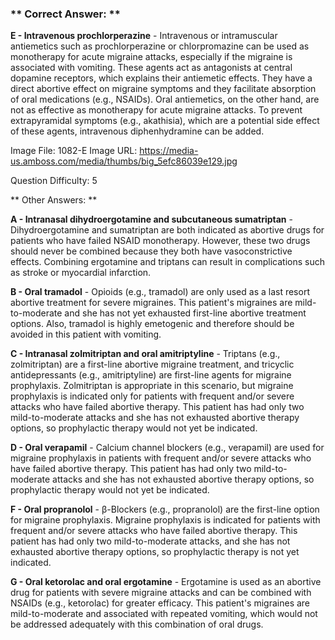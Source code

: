 ### ** Correct Answer: **

**E - Intravenous prochlorperazine** - Intravenous or intramuscular antiemetics such as prochlorperazine or chlorpromazine can be used as monotherapy for acute migraine attacks, especially if the migraine is associated with vomiting. These agents act as antagonists at central dopamine receptors, which explains their antiemetic effects. They have a direct abortive effect on migraine symptoms and they facilitate absorption of oral medications (e.g., NSAIDs). Oral antiemetics, on the other hand, are not as effective as monotherapy for acute migraine attacks. To prevent extrapyramidal symptoms (e.g., akathisia), which are a potential side effect of these agents, intravenous diphenhydramine can be added.

Image File: 1082-E
Image URL: https://media-us.amboss.com/media/thumbs/big_5efc86039e129.jpg

Question Difficulty: 5

** Other Answers: **

**A - Intranasal dihydroergotamine and subcutaneous sumatriptan** - Dihydroergotamine and sumatriptan are both indicated as abortive drugs for patients who have failed NSAID monotherapy. However, these two drugs should never be combined because they both have vasoconstrictive effects. Combining ergotamine and triptans can result in complications such as stroke or myocardial infarction.

**B - Oral tramadol** - Opioids (e.g., tramadol) are only used as a last resort abortive treatment for severe migraines. This patient's migraines are mild-to-moderate and she has not yet exhausted first-line abortive treatment options. Also, tramadol is highly emetogenic and therefore should be avoided in this patient with vomiting.

**C - Intranasal zolmitriptan and oral amitriptyline** - Triptans (e.g., zolmitriptan) are a first-line abortive migraine treatment, and tricyclic antidepressants (e.g., amitriptyline) are first-line agents for migraine prophylaxis. Zolmitriptan is appropriate in this scenario, but migraine prophylaxis is indicated only for patients with frequent and/or severe attacks who have failed abortive therapy. This patient has had only two mild-to-moderate attacks and she has not exhausted abortive therapy options, so prophylactic therapy would not yet be indicated.

**D - Oral verapamil** - Calcium channel blockers (e.g., verapamil) are used for migraine prophylaxis in patients with frequent and/or severe attacks who have failed abortive therapy. This patient has had only two mild-to-moderate attacks and she has not exhausted abortive therapy options, so prophylactic therapy would not yet be indicated.

**F - Oral propranolol** - β-Blockers (e.g., propranolol) are the first-line option for migraine prophylaxis. Migraine prophylaxis is indicated for patients with frequent and/or severe attacks who have failed abortive therapy. This patient has had only two mild-to-moderate attacks, and she has not exhausted abortive therapy options, so prophylactic therapy is not yet indicated.

**G - Oral ketorolac and oral ergotamine** - Ergotamine is used as an abortive drug for patients with severe migraine attacks and can be combined with NSAIDs (e.g., ketorolac) for greater efficacy. This patient's migraines are mild-to-moderate and associated with repeated vomiting, which would not be addressed adequately with this combination of oral drugs.

